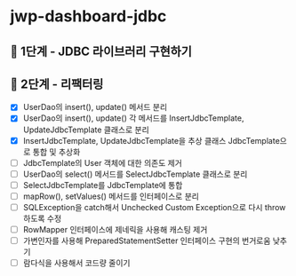# jwp-dashboard-jdbc

## 🚀 1단계 - JDBC 라이브러리 구현하기
## 🚀 2단계 - 리팩터링

- [x] UserDao의 insert(), update() 메서드 분리
- [x] UserDao의 insert(), update() 각 메서드를 InsertJdbcTemplate, UpdateJdbcTemplate 클래스로 분리
- [x] InsertJdbcTemplate, UpdateJdbcTemplate을 추상 클래스 JdbcTemplate으로 통합 및 추상화
- [ ] JdbcTemplate의 User 객체에 대한 의존도 제거
- [ ] UserDao의 select() 메서드를 SelectJdbcTemplate 클래스로 분리
- [ ] SelectJdbcTemplate를 JdbcTemplate에 통합
- [ ] mapRow(), setValues() 메서드를 인터페이스로 분리
- [ ] SQLException을 catch해서 Unchecked Custom Exception으로 다시 throw하도록 수정
- [ ] RowMapper 인터페이스에 제네릭을 사용해 캐스팅 제거
- [ ] 가변인자를 사용해 PreparedStatementSetter 인터페이스 구현의 번거로움 낮추기
- [ ] 람다식을 사용해서 코드량 줄이기
